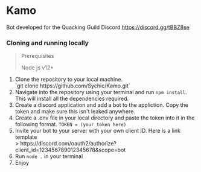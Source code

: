 # Kamo
Bot developed for the Quacking Guild Discord
https://discord.gg/tBBZ8se

### Cloning and running locally
> Prerequisites
> 
> Node js v12+
<ol>
<li>Clone the repository to your local machine.</li>
`git clone https://github.com/Sychic/Kamo.git`
<li>Navigate into the repository using your terminal and run <code>npm install</code>. This will install all the dependencies required.</li>
<li>Create a discord application and add a bot to the appliction. Copy the token and make sure this isn't leaked anywhere.</li>
<li>Create a .env file in your local directory and paste the token into it in the following format. <code>TOKEN = (your token here)</code></li>
<li>Invite your bot to your server with your own client ID. Here is a link template</li>
> https://discord.com/oauth2/authorize?client_id=123456789012345678&scope=bot
<li>Run <code>node .</code> in your terminal</li>
<li>Enjoy</li>
</ol>